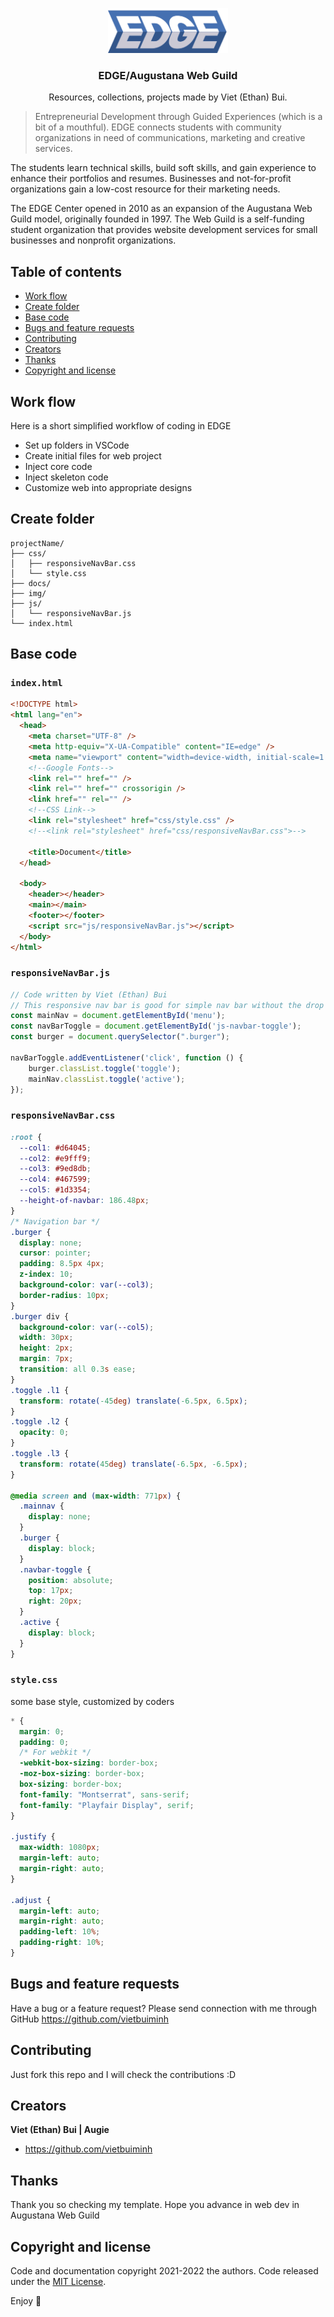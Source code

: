 <p align="center">
  <a href="https://augustana.edu/academics/core/edge" target="_blank">
    <img src="stuff/EDGE-bluegrey.gif" alt="Logo" width=auto height=72>
  </a>

  <h3 align="center">EDGE/Augustana Web Guild</h3>

  <p align="center">
    Resources, collections, projects made by Viet (Ethan) Bui.
    
> Entrepreneurial Development through Guided Experiences (which is a bit of a mouthful). EDGE connects students with community organizations in need of communications, marketing and creative services.

The students learn technical skills, build soft skills, and gain experience to enhance their portfolios and resumes. Businesses and not-for-profit organizations gain a low-cost resource for their marketing needs.

The EDGE Center opened in 2010 as an expansion of the Augustana Web Guild model, originally founded in 1997. The Web Guild is a self-funding student organization that provides website development services for small businesses and nonprofit organizations.
<br>

<!--<a href="https://vietbuiminh/issues/new?template=bug.md">Report bug</a>
    ·
    <a href="https://reponame/issues/new?template=feature.md&labels=feature">Request feature</a>-->

  </p>
</p>

## Table of contents

- [Work flow](#work-flow)
- [Create folder](#create-folder)
- [Base code](#base-code)
- [Bugs and feature requests](#bugs-and-feature-requests)
- [Contributing](#contributing)
- [Creators](#creators)
- [Thanks](#thanks)
- [Copyright and license](#copyright-and-license)

## Work flow

Here is a short simplified workflow of coding in EDGE

- Set up folders in VSCode
- Create initial files for web project
- Inject core code
- Inject skeleton code
- Customize web into appropriate designs

## Create folder

```text
projectName/
├── css/
│   ├── responsiveNavBar.css
│   └── style.css
├── docs/
├── img/
├── js/
│   └── responsiveNavBar.js
└── index.html
```

## Base code

### `index.html`

```html
<!DOCTYPE html>
<html lang="en">
  <head>
    <meta charset="UTF-8" />
    <meta http-equiv="X-UA-Compatible" content="IE=edge" />
    <meta name="viewport" content="width=device-width, initial-scale=1.0" />
    <!--Google Fonts-->
    <link rel="" href="" />
    <link rel="" href="" crossorigin />
    <link href="" rel="" />
    <!--CSS Link-->
    <link rel="stylesheet" href="css/style.css" />
    <!--<link rel="stylesheet" href="css/responsiveNavBar.css">-->

    <title>Document</title>
  </head>

  <body>
    <header></header>
    <main></main>
    <footer></footer>
    <script src="js/responsiveNavBar.js"></script>
  </body>
</html>
```

### `responsiveNavBar.js`

```JavaScript
// Code written by Viet (Ethan) Bui
// This responsive nav bar is good for simple nav bar without the drop down nav
const mainNav = document.getElementById('menu');
const navBarToggle = document.getElementById('js-navbar-toggle');
const burger = document.querySelector(".burger");

navBarToggle.addEventListener('click', function () {
    burger.classList.toggle('toggle');
    mainNav.classList.toggle('active');
});
```

### `responsiveNavBar.css`

```css
:root {
  --col1: #d64045;
  --col2: #e9fff9;
  --col3: #9ed8db;
  --col4: #467599;
  --col5: #1d3354;
  --height-of-navbar: 186.48px;
}
/* Navigation bar */
.burger {
  display: none;
  cursor: pointer;
  padding: 8.5px 4px;
  z-index: 10;
  background-color: var(--col3);
  border-radius: 10px;
}
.burger div {
  background-color: var(--col5);
  width: 30px;
  height: 2px;
  margin: 7px;
  transition: all 0.3s ease;
}
.toggle .l1 {
  transform: rotate(-45deg) translate(-6.5px, 6.5px);
}
.toggle .l2 {
  opacity: 0;
}
.toggle .l3 {
  transform: rotate(45deg) translate(-6.5px, -6.5px);
}

@media screen and (max-width: 771px) {
  .mainnav {
    display: none;
  }
  .burger {
    display: block;
  }
  .navbar-toggle {
    position: absolute;
    top: 17px;
    right: 20px;
  }
  .active {
    display: block;
  }
}
```

### `style.css `

some base style, customized by coders

```css
* {
  margin: 0;
  padding: 0;
  /* For webkit */
  -webkit-box-sizing: border-box;
  -moz-box-sizing: border-box;
  box-sizing: border-box;
  font-family: "Montserrat", sans-serif;
  font-family: "Playfair Display", serif;
}

.justify {
  max-width: 1080px;
  margin-left: auto;
  margin-right: auto;
}

.adjust {
  margin-left: auto;
  margin-right: auto;
  padding-left: 10%;
  padding-right: 10%;
}
```

## Bugs and feature requests

Have a bug or a feature request? Please send connection with me through GitHub
https://github.com/vietbuiminh

## Contributing

Just fork this repo and I will check the contributions :D

## Creators

**Viet (Ethan) Bui | Augie**

- <https://github.com/vietbuiminh>

## Thanks

Thank you so checking my template. Hope you advance in web dev in Augustana Web Guild

## Copyright and license

Code and documentation copyright 2021-2022 the authors. Code released under the [MIT License](https://reponame/blob/master/LICENSE).

Enjoy :metal:
